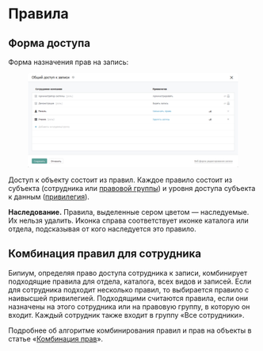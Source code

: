 # Правила

## Форма доступа

Форма назначения прав на запись:

<figure><img src="../../.gitbook/assets/recordRights.png" alt=""><figcaption></figcaption></figure>

Доступ к объекту состоит из правил. Каждое правило состоит из субъекта (сотрудника или [правовой группы](https://docs.bpium.ru/rights/groups)) и уровня доступа субъекта к данным ([привилегия](https://docs.bpium.ru/rights/priviliges)).

**Наследование.** Правила, выделенные сером цветом — наследуемые. Их нельзя удалить. Иконка справа соответствует иконке каталога или отдела, подсказывая от кого наследуется это правило.

## Комбинация правил для сотрудника

Бипиум, определяя право доступа сотрудника к записи, комбинирует подходящие правила для отдела, каталога, всех видов и записей. Если для сотрудника подходит несколько правил, то выбирается правило с наивысшей привилегией. Подходящими считаются правила, если они назначены на этого сотрудника или на правовую группу, в которую он входит. Каждый сотрудник также входит в группу «Все сотрудники».

Подробнее об алгоритме комбинирования правил и прав на объекты в статье «[Комбинация прав](https://docs.bpium.ru/rights/policy)».
